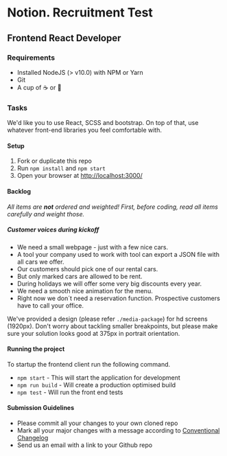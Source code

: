 # Notion. Recruitment Test

## Frontend React Developer

### Requirements

- Installed NodeJS (> v10.0) with NPM or Yarn
- Git
- A cup of :coffee: or :tea:

### Tasks

We'd like you to use React, SCSS and bootstrap. On top of that, use whatever front-end libraries you feel comfortable with.

#### Setup

1. Fork or duplicate this repo
2. Run `npm install` and `npm start`
3. Open your browser at [http://localhost:3000/](http://localhost:3000/)

#### Backlog

_All items are **not** ordered and weighted! First, before coding, read all items carefully and weight those._

##### Customer voices during kickoff

- We need a small webpage - just with a few nice cars.
- A tool your company used to work with tool can export a JSON file with all cars we offer.
- Our customers should pick one of our rental cars.
- But only marked cars are allowed to be rent.
- During holidays we will offer some very big discounts every year.
- We need a smooth nice animation for the menu.
- Right now we don´t need a reservation function. Prospective customers have to call your office.

We've provided a design (please refer `./media-package`) for hd screens (1920px). Don't worry about tackling smaller breakpoints, but please make sure your solution looks good at 375px in portrait orientation.

#### Running the project

To startup the frontend client run the following command.

- `npm start` - This will start the application for development
- `npm run build` - Will create a production optimised build
- `npm test` - Will run the front end tests

#### Submission Guidelines

- Please commit all your changes to your own cloned repo
- Mark all your major changes with a message according to [Conventional Changelog](https://github.com/conventional-changelog/conventional-changelog)
- Send us an email with a link to your Github repo
